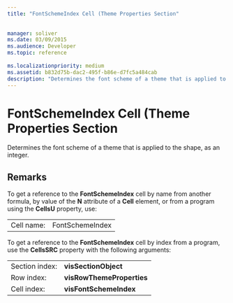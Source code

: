 ```yaml
---
title: "FontSchemeIndex Cell (Theme Properties Section"
 
 
manager: soliver
ms.date: 03/09/2015
ms.audience: Developer
ms.topic: reference
 
ms.localizationpriority: medium
ms.assetid: b832d75b-dac2-495f-b86e-d7fc5a484cab
description: "Determines the font scheme of a theme that is applied to the shape, as an integer."
---
```


# FontSchemeIndex Cell (Theme Properties Section

Determines the font scheme of a theme that is applied to the shape, as an integer. 
  
## Remarks

To get a reference to the **FontSchemeIndex** cell by name from another formula, by value of the **N** attribute of a **Cell** element, or from a program using the **CellsU** property, use: 
  
|||
|:-----|:-----|
| Cell name:  <br/> | FontSchemeIndex  <br/> |
   
To get a reference to the **FontSchemeIndex** cell by index from a program, use the **CellsSRC** property with the following arguments: 
  
|||
|:-----|:-----|
| Section index:  <br/> |**visSectionObject** <br/> |
| Row index:  <br/> |**visRowThemeProperties** <br/> |
| Cell index:  <br/> |**visFontSchemeIndex** <br/> |
   

